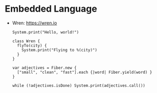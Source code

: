 # Embedded Language
- Wren: https://wren.io
  ```wren
  System.print("Hello, world!")

  class Wren {
    flyTo(city) {
      System.print("Flying to %(city)")
    }
  }

  var adjectives = Fiber.new {
    ["small", "clean", "fast"].each {|word| Fiber.yield(word) }
  }

  while (!adjectives.isDone) System.print(adjectives.call())
  ```
